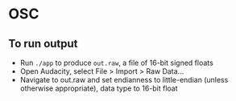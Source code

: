 # OSC
## To run output
* Run `./app` to produce `out.raw`, a file of 16-bit signed floats
* Open Audacity, select File > Import > Raw Data...
* Navigate to out.raw and set endianness to little-endian (unless otherwise appropriate), data type to 16-bit float
